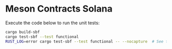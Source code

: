 # Meson Contracts Solana

Execute the code below to run the unit tests:

```bash
cargo build-sbf
cargo test-sbf --test functional
RUST_LOG=error cargo test-sbf --test functional -- --nocapture  # See the logs from functional.rs
```